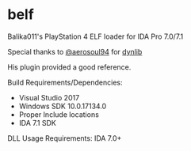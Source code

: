 # belf
Balika011's PlayStation 4 ELF loader for IDA Pro 7.0/7.1

Special thanks to [@aerosoul94](https://github.com/aerosoul94) for [dynlib](https://github.com/aerosoul94/dynlib)

His plugin provided a good reference.

Build Requirements/Dependencies:

+ Visual Studio 2017
+ Windows SDK 10.0.17134.0
+ Proper Include locations
+ IDA 7.1 SDK


DLL Usage Requirements:
IDA 7.0+

